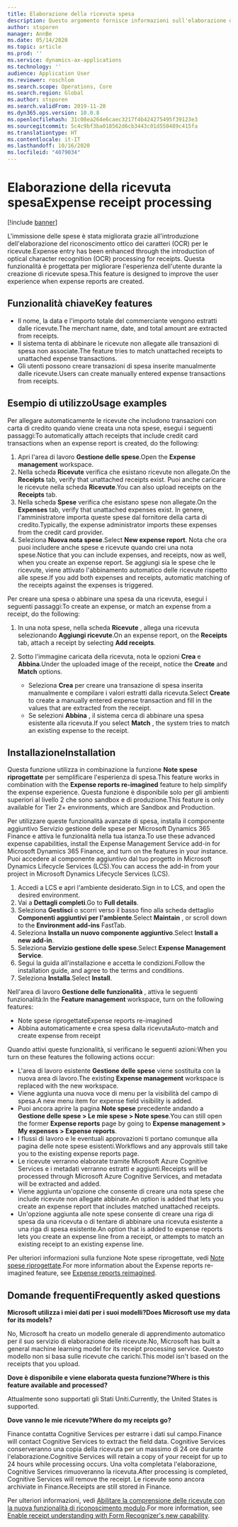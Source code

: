 ```yaml
---
title: Elaborazione della ricevuta spesa
description: Questo argomento fornisce informazioni sull'elaborazione del riconoscimento ottico dei caratteri (OCR) per le ricevute. Questa funzionalità è progettata per migliorare l'esperienza dell'utente durante la creazione di ricevute spesa in Microsoft Dynamics 365 Finance.
author: stsporen
manager: AnnBe
ms.date: 05/14/2020
ms.topic: article
ms.prod: ''
ms.service: dynamics-ax-applications
ms.technology: ''
audience: Application User
ms.reviewer: roschlom
ms.search.scope: Operations, Core
ms.search.region: Global
ms.author: stsporen
ms.search.validFrom: 2019-11-20
ms.dyn365.ops.version: 10.0.8
ms.openlocfilehash: 31c08ea264e6caec3217f4b424275495f39123e3
ms.sourcegitcommit: 5c4c9bf3ba018562d6cb3443c01d550489c415fa
ms.translationtype: HT
ms.contentlocale: it-IT
ms.lasthandoff: 10/16/2020
ms.locfileid: "4079034"
---
```

# <a name="expense-receipt-processing"></a><span data-ttu-id="23795-104">Elaborazione della ricevuta spesa</span><span class="sxs-lookup"><span data-stu-id="23795-104">Expense receipt processing</span></span>

[!include [banner](../includes/banner.md)]

<span data-ttu-id="23795-105">L'immissione delle spese è stata migliorata grazie all'introduzione dell'elaborazione del riconoscimento ottico dei caratteri (OCR) per le ricevute.</span><span class="sxs-lookup"><span data-stu-id="23795-105">Expense entry has been enhanced through the introduction of optical character recognition (OCR) processing for receipts.</span></span> <span data-ttu-id="23795-106">Questa funzionalità è progettata per migliorare l'esperienza dell'utente durante la creazione di ricevute spesa.</span><span class="sxs-lookup"><span data-stu-id="23795-106">This feature is designed to improve the user experience when expense reports are created.</span></span>

## <a name="key-features"></a><span data-ttu-id="23795-107">Funzionalità chiave</span><span class="sxs-lookup"><span data-stu-id="23795-107">Key features</span></span>

- <span data-ttu-id="23795-108">Il nome, la data e l'importo totale del commerciante vengono estratti dalle ricevute.</span><span class="sxs-lookup"><span data-stu-id="23795-108">The merchant name, date, and total amount are extracted from receipts.</span></span>
- <span data-ttu-id="23795-109">Il sistema tenta di abbinare le ricevute non allegate alle transazioni di spesa non associate.</span><span class="sxs-lookup"><span data-stu-id="23795-109">The feature tries to match unattached receipts to unattached expense transactions.</span></span>
- <span data-ttu-id="23795-110">Gli utenti possono creare transazioni di spesa inserite manualmente dalle ricevute.</span><span class="sxs-lookup"><span data-stu-id="23795-110">Users can create manually entered expense transactions from receipts.</span></span>

## <a name="usage-examples"></a><span data-ttu-id="23795-111">Esempio di utilizzo</span><span class="sxs-lookup"><span data-stu-id="23795-111">Usage examples</span></span>

<span data-ttu-id="23795-112">Per allegare automaticamente le ricevute che includono transazioni con carta di credito quando viene creata una nota spese, esegui i seguenti passaggi:</span><span class="sxs-lookup"><span data-stu-id="23795-112">To automatically attach receipts that include credit card transactions when an expense report is created, do the following:</span></span>

  1. <span data-ttu-id="23795-113">Apri l'area di lavoro **Gestione delle spese**.</span><span class="sxs-lookup"><span data-stu-id="23795-113">Open the **Expense management** workspace.</span></span>
  2. <span data-ttu-id="23795-114">Nella scheda **Ricevute** verifica che esistano ricevute non allegate.</span><span class="sxs-lookup"><span data-stu-id="23795-114">On the **Receipts** tab, verify that unattached receipts exist.</span></span> <span data-ttu-id="23795-115">Puoi anche caricare le ricevute nella scheda **Ricevute**.</span><span class="sxs-lookup"><span data-stu-id="23795-115">You can also upload receipts on the **Receipts** tab.</span></span>
  3. <span data-ttu-id="23795-116">Nella scheda **Spese** verifica che esistano spese non allegate.</span><span class="sxs-lookup"><span data-stu-id="23795-116">On the **Expenses** tab, verify that unattached expenses exist.</span></span> <span data-ttu-id="23795-117">In genere, l'amministratore importa queste spese dal fornitore della carta di credito.</span><span class="sxs-lookup"><span data-stu-id="23795-117">Typically, the expense administrator imports these expenses from the credit card provider.</span></span>
  4. <span data-ttu-id="23795-118">Seleziona **Nuova nota spese**.</span><span class="sxs-lookup"><span data-stu-id="23795-118">Select **New expense report**.</span></span> <span data-ttu-id="23795-119">Nota che ora puoi includere anche spese e ricevute quando crei una nota spese.</span><span class="sxs-lookup"><span data-stu-id="23795-119">Notice that you can include expenses, and receipts, now as well, when you create an expense report.</span></span> <span data-ttu-id="23795-120">Se aggiungi sia le spese che le ricevute, viene attivato l'abbinamento automatico delle ricevute rispetto alle spese.</span><span class="sxs-lookup"><span data-stu-id="23795-120">If you add both expenses and receipts, automatic matching of the receipts against the expenses is triggered.</span></span>

<span data-ttu-id="23795-121">Per creare una spesa o abbinare una spesa da una ricevuta, esegui i seguenti passaggi:</span><span class="sxs-lookup"><span data-stu-id="23795-121">To create an expense, or match an expense from a receipt, do the following:</span></span>

  1. <span data-ttu-id="23795-122">In una nota spese, nella scheda **Ricevute** , allega una ricevuta selezionando **Aggiungi ricevute**.</span><span class="sxs-lookup"><span data-stu-id="23795-122">On an expense report, on the **Receipts** tab, attach a receipt by selecting **Add receipts**.</span></span>
  2. <span data-ttu-id="23795-123">Sotto l'immagine caricata della ricevuta, nota le opzioni **Crea** e **Abbina**.</span><span class="sxs-lookup"><span data-stu-id="23795-123">Under the uploaded image of the receipt, notice the **Create** and **Match** options.</span></span>

      - <span data-ttu-id="23795-124">Seleziona **Crea** per creare una transazione di spesa inserita manualmente e compilare i valori estratti dalla ricevuta.</span><span class="sxs-lookup"><span data-stu-id="23795-124">Select **Create** to create a manually entered expense transaction and fill in the values that are extracted from the receipt.</span></span>
      - <span data-ttu-id="23795-125">Se selezioni **Abbina** , il sistema cerca di abbinare una spesa esistente alla ricevuta.</span><span class="sxs-lookup"><span data-stu-id="23795-125">If you select **Match** , the system tries to match an existing expense to the receipt.</span></span>

## <a name="installation"></a><span data-ttu-id="23795-126">Installazione</span><span class="sxs-lookup"><span data-stu-id="23795-126">Installation</span></span>

<span data-ttu-id="23795-127">Questa funzione utilizza in combinazione la funzione **Note spese riprogettate** per semplificare l'esperienza di spesa.</span><span class="sxs-lookup"><span data-stu-id="23795-127">This feature works in combination with the **Expense reports re-imagined** feature to help simplify the expense experience.</span></span> <span data-ttu-id="23795-128">Questa funzione è disponibile solo per gli ambienti superiori al livello 2 che sono sandbox e di produzione.</span><span class="sxs-lookup"><span data-stu-id="23795-128">This feature is only available for Tier 2+ environments, which are Sandbox and Production.</span></span>

<span data-ttu-id="23795-129">Per utilizzare queste funzionalità avanzate di spesa, installa il componente aggiuntivo Servizio gestione delle spese per Microsoft Dynamics 365 Finance e attiva le funzionalità nella tua istanza.</span><span class="sxs-lookup"><span data-stu-id="23795-129">To use these advanced expense capabilities, install the Expense Management Service add-in for Microsoft Dynamics 365 Finance, and turn on the features in your instance.</span></span> <span data-ttu-id="23795-130">Puoi accedere al componente aggiuntivo dal tuo progetto in Microsoft Dynamics Lifecycle Services (LCS).</span><span class="sxs-lookup"><span data-stu-id="23795-130">You can access the add-in from your project in Microsoft Dynamics Lifecycle Services (LCS).</span></span>

1. <span data-ttu-id="23795-131">Accedi a LCS e apri l'ambiente desiderato.</span><span class="sxs-lookup"><span data-stu-id="23795-131">Sign in to LCS, and open the desired environment.</span></span>
2. <span data-ttu-id="23795-132">Vai a **Dettagli completi**.</span><span class="sxs-lookup"><span data-stu-id="23795-132">Go to **Full details**.</span></span>
3. <span data-ttu-id="23795-133">Seleziona **Gestisci** o scorri verso il basso fino alla scheda dettaglio **Componenti aggiuntivi per l'ambiente**.</span><span class="sxs-lookup"><span data-stu-id="23795-133">Select **Maintain** , or scroll down to the **Environment add-ins** FastTab.</span></span>
4. <span data-ttu-id="23795-134">Seleziona **Installa un nuovo componente aggiuntivo**.</span><span class="sxs-lookup"><span data-stu-id="23795-134">Select **Install a new add-in**.</span></span>
5. <span data-ttu-id="23795-135">Seleziona **Servizio gestione delle spese**.</span><span class="sxs-lookup"><span data-stu-id="23795-135">Select **Expense Management Service**.</span></span>
6. <span data-ttu-id="23795-136">Segui la guida all'installazione e accetta le condizioni.</span><span class="sxs-lookup"><span data-stu-id="23795-136">Follow the installation guide, and agree to the terms and conditions.</span></span>
7. <span data-ttu-id="23795-137">Seleziona **Installa**.</span><span class="sxs-lookup"><span data-stu-id="23795-137">Select **Install**.</span></span>

<span data-ttu-id="23795-138">Nell'area di lavoro **Gestione delle funzionalità** , attiva le seguenti funzionalità:</span><span class="sxs-lookup"><span data-stu-id="23795-138">In the **Feature management** workspace, turn on the following features:</span></span>

- <span data-ttu-id="23795-139">Note spese riprogettate</span><span class="sxs-lookup"><span data-stu-id="23795-139">Expense reports re-imagined</span></span>
- <span data-ttu-id="23795-140">Abbina automaticamente e crea spesa dalla ricevuta</span><span class="sxs-lookup"><span data-stu-id="23795-140">Auto-match and create expense from receipt</span></span>

<span data-ttu-id="23795-141">Quando attivi queste funzionalità, si verificano le seguenti azioni:</span><span class="sxs-lookup"><span data-stu-id="23795-141">When you turn on these features the following actions occur:</span></span>

- <span data-ttu-id="23795-142">L'area di lavoro esistente **Gestione delle spese** viene sostituita con la nuova area di lavoro.</span><span class="sxs-lookup"><span data-stu-id="23795-142">The existing **Expense management** workspace is replaced with the new workspace.</span></span>
- <span data-ttu-id="23795-143">Viene aggiunta una nuova voce di menu per la visibilità del campo di spesa.</span><span class="sxs-lookup"><span data-stu-id="23795-143">A new menu item for expense field visibility is added.</span></span>
- <span data-ttu-id="23795-144">Puoi ancora aprire la pagina **Note spese** precedente andando a **Gestione delle spese > Le mie spese > Note spese**.</span><span class="sxs-lookup"><span data-stu-id="23795-144">You can still open the former **Expense reports** page by going to **Expense management > My expenses > Expense reports**.</span></span>
- <span data-ttu-id="23795-145">I flussi di lavoro e le eventuali approvazioni ti portano comunque alla pagina delle note spese esistenti.</span><span class="sxs-lookup"><span data-stu-id="23795-145">Workflows and any approvals still take you to the existing expense reports page.</span></span>
- <span data-ttu-id="23795-146">Le ricevute verranno elaborate tramite Microsoft Azure Cognitive Services e i metadati verranno estratti e aggiunti.</span><span class="sxs-lookup"><span data-stu-id="23795-146">Receipts will be processed through Microsoft Azure Cognitive Services, and metadata will be extracted and added.</span></span>
- <span data-ttu-id="23795-147">Viene aggiunta un'opzione che consente di creare una nota spese che include ricevute non allegate abbinate.</span><span class="sxs-lookup"><span data-stu-id="23795-147">An option is added that lets you create an expense report that includes matched unattached receipts.</span></span>
- <span data-ttu-id="23795-148">Un'opzione aggiunta alle note spese consente di creare una riga di spesa da una ricevuta o di tentare di abbinare una ricevuta esistente a una riga di spesa esistente.</span><span class="sxs-lookup"><span data-stu-id="23795-148">An option that is added to expense reports lets you create an expense line from a receipt, or attempts to match an existing receipt to an existing expense line.</span></span>

<span data-ttu-id="23795-149">Per ulteriori informazioni sulla funzione Note spese riprogettate, vedi [Note spese riprogettate](ExpenseWorkspaceNew.md).</span><span class="sxs-lookup"><span data-stu-id="23795-149">For more information about the Expense reports re-imagined feature, see [Expense reports reimagined](ExpenseWorkspaceNew.md).</span></span>

## <a name="frequently-asked-questions"></a><span data-ttu-id="23795-150">Domande frequenti</span><span class="sxs-lookup"><span data-stu-id="23795-150">Frequently asked questions</span></span>

<span data-ttu-id="23795-151">**Microsoft utilizza i miei dati per i suoi modelli?**</span><span class="sxs-lookup"><span data-stu-id="23795-151">**Does Microsoft use my data for its models?**</span></span>

<span data-ttu-id="23795-152">No, Microsoft ha creato un modello generale di apprendimento automatico per il suo servizio di elaborazione delle ricevute.</span><span class="sxs-lookup"><span data-stu-id="23795-152">No, Microsoft has built a general machine learning model for its receipt processing service.</span></span> <span data-ttu-id="23795-153">Questo modello non si basa sulle ricevute che carichi.</span><span class="sxs-lookup"><span data-stu-id="23795-153">This model isn't based on the receipts that you upload.</span></span>

<span data-ttu-id="23795-154">**Dove è disponibile e viene elaborata questa funzione?**</span><span class="sxs-lookup"><span data-stu-id="23795-154">**Where is this feature available and processed?**</span></span>

<span data-ttu-id="23795-155">Attualmente sono supportati gli Stati Uniti.</span><span class="sxs-lookup"><span data-stu-id="23795-155">Currently, the United States is supported.</span></span>

<span data-ttu-id="23795-156">**Dove vanno le mie ricevute?**</span><span class="sxs-lookup"><span data-stu-id="23795-156">**Where do my receipts go?**</span></span>

<span data-ttu-id="23795-157">Finance contatta Cognitive Services per estrarre i dati sul campo.</span><span class="sxs-lookup"><span data-stu-id="23795-157">Finance will contact Cognitive Services to extract the field data.</span></span> <span data-ttu-id="23795-158">Cognitive Services conserveranno una copia della ricevuta per un massimo di 24 ore durante l'elaborazione.</span><span class="sxs-lookup"><span data-stu-id="23795-158">Cognitive Services will retain a copy of your receipt for up to 24 hours while processing occurs.</span></span> <span data-ttu-id="23795-159">Una volta completata l'elaborazione, Cognitive Services rimuoveranno la ricevuta.</span><span class="sxs-lookup"><span data-stu-id="23795-159">After processing is completed, Cognitive Services will remove the receipt.</span></span> <span data-ttu-id="23795-160">Le ricevute sono ancora archiviate in Finance.</span><span class="sxs-lookup"><span data-stu-id="23795-160">Receipts are still stored in Finance.</span></span>

<span data-ttu-id="23795-161">Per ulteriori informazioni, vedi [Abilitare la comprensione delle ricevute con la nuova funzionalità di riconoscimento modulo](https://azure.microsoft.com/blog/enable-receipt-understanding-with-form-recognizer-s-new-capability/).</span><span class="sxs-lookup"><span data-stu-id="23795-161">For more information, see [Enable receipt understanding with Form Recognizer's new capability](https://azure.microsoft.com/blog/enable-receipt-understanding-with-form-recognizer-s-new-capability/).</span></span>
